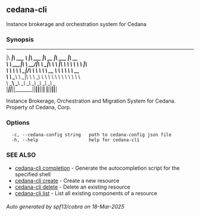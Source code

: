 ## cedana-cli

Instance brokerage and orchestration system for Cedana

### Synopsis


 ________  _______   ________  ________  ________   ________
|\   ____\|\  ___ \ |\   ___ \|\   __  \|\   ___  \|\   __  \
\ \  \___|\ \   __/|\ \  \_|\ \ \  \|\  \ \  \\ \  \ \  \|\  \
 \ \  \    \ \  \_|/_\ \  \ \\ \ \   __  \ \  \\ \  \ \   __  \
  \ \  \____\ \  \_|\ \ \  \_\\ \ \  \ \  \ \  \\ \  \ \  \ \  \
   \ \_______\ \_______\ \_______\ \__\ \__\ \__\\ \__\ \__\ \__\
    \|_______|\|_______|\|_______|\|__|\|__|\|__| \|__|\|__|\|__|

    
 Instance Brokerage, Orchestration and Migration System for Cedana.
 Property of Cedana, Corp.


### Options

```
  -c, --cedana-config string   path to cedana-config json file
  -h, --help                   help for cedana-cli
```

### SEE ALSO

* [cedana-cli completion](cedana-cli_completion.md)	 - Generate the autocompletion script for the specified shell
* [cedana-cli create](cedana-cli_create.md)	 - Create a new resource
* [cedana-cli delete](cedana-cli_delete.md)	 - Delete an existing resource
* [cedana-cli list](cedana-cli_list.md)	 - List all existing components of a resource

###### Auto generated by spf13/cobra on 18-Mar-2025
